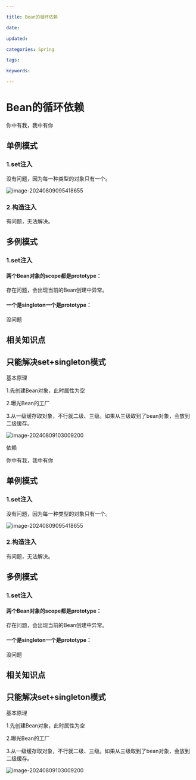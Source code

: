 ```yaml
---

title: Bean的循环依赖

date: 

updated: 

categories: Spring

tags: 

keywords: 

---
```

# Bean的循环依赖

你中有我，我中有你

## 单例模式

### 1.set注入

没有问题，因为每一种类型的对象只有一个。

![image-20240809095418655](../../TyporaImage/Spring/image-20240809095418655.png)

### 2.构造注入

有问题，无法解决。



## 多例模式

### 1.set注入

#### 两个Bean对象的scope都是prototype：

存在问题，会出现当前的Bean创建中异常。

#### 一个是singleton一个是prototype：

没问题



## 相关知识点

## 只能解决set+singleton模式

基本原理

1.先创建Bean对象，此时属性为空

2.曝光Bean的工厂

3.从一级缓存取对象，不行就二级、三级。如果从三级取到了bean对象，会放到二级缓存。

![image-20240809103009200](../../TyporaImage/Spring/image-20240809103009200.png)

依赖

你中有我，我中有你

## 单例模式

### 1.set注入

没有问题，因为每一种类型的对象只有一个。

![image-20240809095418655](../../TyporaImage/Spring/image-20240809095418655.png)

### 2.构造注入

有问题，无法解决。



## 多例模式

### 1.set注入

#### 两个Bean对象的scope都是prototype：

存在问题，会出现当前的Bean创建中异常。

#### 一个是singleton一个是prototype：

没问题



## 相关知识点

## 只能解决set+singleton模式

基本原理

1.先创建Bean对象，此时属性为空

2.曝光Bean的工厂

3.从一级缓存取对象，不行就二级、三级。如果从三级取到了bean对象，会放到二级缓存。

![image-20240809103009200](../../TyporaImage/Spring/image-20240809103009200.png)